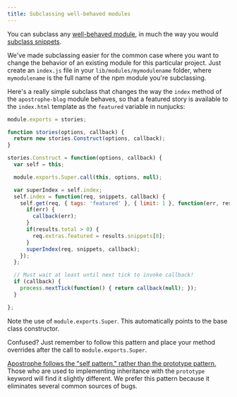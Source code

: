 ```yaml
---
title: Subclassing well-behaved modules
---
```


You can subclass any [well-behaved module](a-simple-module.html), in much the way you would [subclass snippets](../snippets/subclassing-snippets.html).

We've made subclassing easier for the common case where you want to change the behavior of an existing module for this particular project. Just create an `index.js` file in your `lib/modules/mymodulename` folder, where `mymodulename` is the full name of the npm module you're subclassing.

Here's a really simple subclass that changes the way the `index` method of the `apostrophe-blog` module behaves, so that a featured story is available to the `index.html` template as the `featured` variable in nunjucks:

```javascript
module.exports = stories;

function stories(options, callback) {
  return new stories.Construct(options, callback);
}

stories.Construct = function(options, callback) {
  var self = this;

  module.exports.Super.call(this, options, null);

  var superIndex = self.index;
  self.index = function(req, snippets, callback) {
    self.get(req, { tags: 'featured' }, { limit: 1 }, function(err, results) {
      if(err) {
        callback(err);
      }
      if(results.total > 0) {
        req.extras.featured = results.snippets[0];
      }
      superIndex(req, snippets, callback);
    });
  };

  // Must wait at least until next tick to invoke callback!
  if (callback) {
    process.nextTick(function() { return callback(null); });
  }

};
```

Note the use of `module.exports.Super`. This automatically points to the base class constructor.

Confused? Just remember to follow this pattern and place your method overrides after the call to `module.exports.Super`.

[Apostrophe follows the "self pattern," rather than the prototype pattern.](http://justjs.com/posts/this-considered-harmful) Those who are used to implementing inheritance with the `prototype` keyword will find it slightly different. We prefer this pattern because it eliminates several common sources of bugs.
